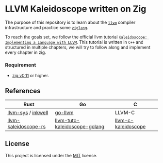 # LLVM Kaleidoscope written on Zig

The purpose of this repository is to learn about the [`llvm`][llvm] compiler
infrastructure and practice some [`ziglang`][zig].

To reach the goals set, we follow the official llvm tutorial [`Kaleidoscope:
Implementing a Language with LLVM`][llvm-tutorial]. This tutorial is written in
`C++` and structured in multiple chapters, we will try to follow along and
implement every chapter in zig.

### Requirement

- [zig v0.11](https://ziglang.org/download) or higher.


## References

| Rust | Go | C |
| --- | --- | --- |
|[llvm-sys] / [inkwell] | [go-llvm] | LLVM-C |
| [llvm-kaleidoscope-rs] | [llvm-tuto-kaleidoscope-golang] | [llvm-c-kaleidoscope] |

## License

This project is licensed under the [MIT](LICENSE) license.

[llvm]: https://llvm.org
[llvm-sys]: https://gitlab.com/taricorp/llvm-sys.rs
[go-llvm]: https://github.com/tinygo-org/go-llvm
[inkwell]: https://github.com/TheDan64/inkwell
[llvm-kaleidoscope-rs]: https://github.com/johannst/llvm-kaleidoscope-rs
[llvm-c-kaleidoscope]: https://github.com/benbjohnson/llvm-c-kaleidoscope
[llvm-tuto-kaleidoscope-golang]: https://github.com/vhiribarren/llvm-tuto-kaleidoscope-golang
[llvm-tutorial]: https://llvm.org/docs/tutorial/MyFirstLanguageFrontend/index.html
[llvm-ch1]: https://llvm.org/docs/tutorial/MyFirstLanguageFrontend/LangImpl01.html
[llvm-ch2]: https://llvm.org/docs/tutorial/MyFirstLanguageFrontend/LangImpl02.html
[llvm-ch3]: https://llvm.org/docs/tutorial/MyFirstLanguageFrontend/LangImpl03.html
[llvm-ch4]: https://llvm.org/docs/tutorial/MyFirstLanguageFrontend/LangImpl04.html
[llvm-ch5]: https://llvm.org/docs/tutorial/MyFirstLanguageFrontend/LangImpl05.html
[zig]: https://ziglang.org